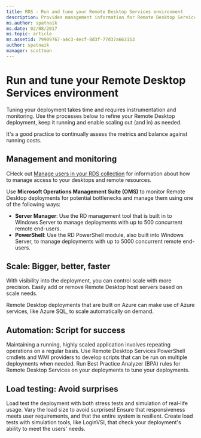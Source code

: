 ```yaml
---
title: RDS - Run and tune your Remote Desktop Services environment
description: Provides management information for Remote Desktop Services.
ms.author: spatnaik
ms.date: 02/08/2017
ms.topic: article
ms.assetid: 79909767-a4c3-4ecf-8d3f-77d37a663153
author: spatnaik
manager: scottman
---
```

# Run and tune your Remote Desktop Services environment

Tuning your deployment takes time and requires instrumentation and monitoring. Use the processes below to refine your Remote Desktop deployment, keep it running and enable scaling out (and in) as needed.

It's a good practice to continually assess the metrics and balance against running costs.

## Management and monitoring

CHeck out [Manage users in your RDS collection](rds-user-management.md) for information about how to manage access to your desktops and remote resources.

Use **Microsoft Operations Management Suite (OMS)** to monitor Remote Desktop deployments for potential bottlenecks and manage them using one of the following ways:

- **Server Manager**: Use the RD management tool that is built in to Windows Server to manage deployments with up to 500 concurrent remote end-users.
- **PowerShell**: Use the RD PowerShell module, also built into Windows Server, to manage deployments with up to 5000 concurrent remote end-users.

## Scale: Bigger, better, faster

With visibility into the deployment, you can control scale with more precision. Easily add or remove Remote Desktop host servers based on scale needs.

Remote Desktop deployments that are built on Azure can make use of Azure services, like Azure SQL, to scale automatically on demand.

## Automation: Script for success

Maintaining a running, highly scaled application involves repeating operations on a regular basis. Use Remote Desktop Services PowerShell cmdlets and WMI providers to develop scripts that can be run on multiple deployments when needed. Run Best Practice Analyzer (BPA) rules for Remote Desktop Services on your deployments to tune your deployments.

## Load testing: Avoid surprises

Load test the deployment with both stress tests and simulation of real-life usage. Vary the load size to avoid surprises! Ensure that responsiveness meets user requirements, and that the entire system is resilient. Create load tests with simulation tools, like LoginVSI, that check your deployment's ability to meet the users' needs.
